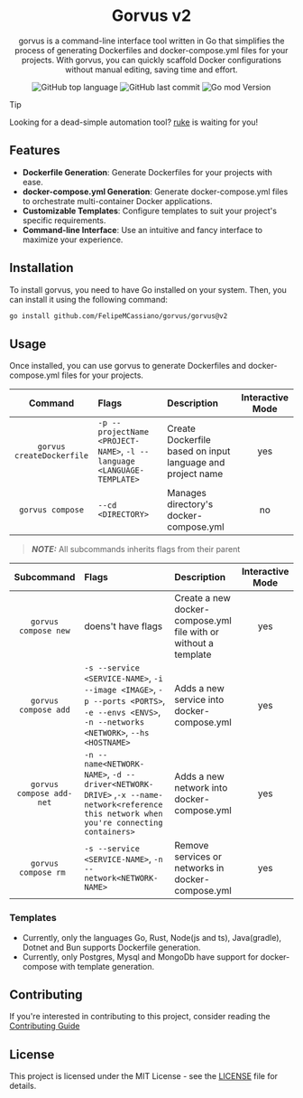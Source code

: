 <div align='center'>
  <h1>Gorvus v2</h1>
  <p>gorvus is a command-line interface tool written in Go that simplifies the process of generating Dockerfiles and docker-compose.yml files for your projects. With gorvus, you can quickly scaffold Docker configurations without manual editing, saving time and effort.</p>
  <img src='https://img.shields.io/github/languages/top/FelipeMCassiano/gorvus' alt='GitHub top language' />
  <img src='https://img.shields.io/github/last-commit/FelipeMCassiano/gorvus' alt='GitHub last commit' />
  <img src= 'https://img.shields.io/github/go-mod/go-version/FelipeMCassiano/gorvus' alt='Go mod Version'/>
</div>

> [!TIP]
> Looking for a dead-simple automation tool? [ruke](https://github.com/kauefraga/ruke) is waiting for you!

## Features

- **Dockerfile Generation**: Generate Dockerfiles for your projects with ease.
- **docker-compose.yml Generation**: Generate docker-compose.yml files to orchestrate multi-container Docker applications.
- **Customizable Templates**: Configure templates to suit your project's specific requirements.
- **Command-line Interface**: Use an intuitive and fancy interface to maximize your experience.

## Installation

To install gorvus, you need to have Go installed on your system. Then, you can install it using the following command:

```bash
go install github.com/FelipeMCassiano/gorvus/gorvus@v2
```
## Usage

Once installed, you can use gorvus to generate Dockerfiles and docker-compose.yml files for your projects.

| Command | Flags | Description | Interactive Mode|
| :---: | :--- | :--- | :---:|
| `gorvus createDockerfile` | `-p --projectName <PROJECT-NAME>`, `-l --language <LANGUAGE-TEMPLATE>` |  Create Dockerfile based on input language and project name | yes |
| `gorvus compose` | `--cd <DIRECTORY>` | Manages directory's docker-compose.yml | no |

> **_NOTE:_** All subcommands inherits flags from their parent

| Subcommand | Flags | Description | Interactive Mode |
| :-----: | :--- | :--- | :---: |
| `gorvus compose new` | doens't have flags | Create a new docker-compose.yml file with or without a template | yes |
| `gorvus compose add` | `-s --service <SERVICE-NAME>`, `-i --image <IMAGE>`, `-p --ports <PORTS>`, `-e --envs <ENVS>`, `-n --networks <NETWORK>`, `--hs <HOSTNAME>` | Adds a new service into docker-compose.yml | yes |
| `gorvus compose add-net` | `-n --name<NETWORK-NAME>`, `-d --driver<NETWORK-DRIVE>` ,`-x --name-network<reference this network when you're connecting containers>` | Adds a new network into docker-compose.yml | yes |
| `gorvus compose rm ` | `-s --service <SERVICE-NAME>`, `-n --network<NETWORK-NAME>` | Remove services or networks in docker-compose.yml | yes |

### Templates
- Currently, only the languages Go, Rust, Node(js and ts), Java(gradle), Dotnet and Bun supports Dockerfile generation.
-  Currently, only Postgres, Mysql and MongoDb have support for docker-compose with template generation.

## Contributing

If you're interested in contributing to this project, consider reading the [Contributing Guide](CONTRIBUTING.md)

## License

This project is licensed under the MIT License - see the [LICENSE](LICENSE) file for details.

